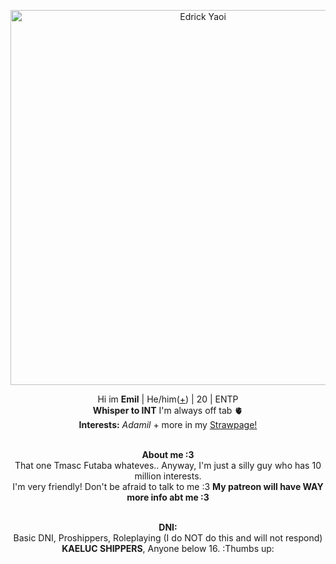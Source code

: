 
<p align="center">
    <img width="600" src="https://media1.tenor.com/m/t8jnJWdLbrwAAAAC/edgar-valden-idv.gif" alt="Edrick Yaoi">
</p>
<p align="center">
Hi im <b>Emil</b> | He/him(<a href=https://en.pronouns.page/@Narcissuss>+</a>) | 20 | ENTP
<br><b>Whisper to INT</b> I'm always off tab 🫀
<br><b>Interests:</b> <i>Adamil</i> + more in my  <a href=https://bonded.straw.page/>Strawpage!</a>
<p align="center">
	<br><b>About me :3 </b>
 <br>That one Tmasc Futaba whateves.. Anyway, I'm just a silly guy who has 10 million interests. <br>I'm very friendly! Don't be afraid to talk to me :3 <b> My patreon will have WAY more info abt me :3 </b>
<p align="center">
	<br><b>DNI:</b>
 <br>Basic DNI, Proshippers, Roleplaying (I do NOT do this and will not respond) <br><b>KAELUC SHIPPERS</b>, Anyone below 16. :Thumbs up:

